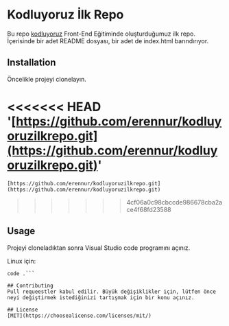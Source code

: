 # Kodluyoruz İlk Repo

Bu repo [kodluyoruz](https://www.kodluyoruz.org/) Front-End Eğitiminde oluşturduğumuz ilk repo. İçerisinde bir adet README dosyası, bir adet de index.html barındırıyor.

## Installation
Öncelikle projeyi clonelayın.

<<<<<<< HEAD
'[https://github.com/erennur/kodluyoruzilkrepo.git](https://github.com/erennur/kodluyoruzilkrepo.git)'
=======
`[https://github.com/erennur/kodluyoruzilkrepo.git](https://github.com/erennur/kodluyoruzilkrepo.git)` 
>>>>>>> 4cf06a0c98cbccde986678cba2ace4f68fd23588

## Usage
Projeyi cloneladıktan sonra Visual Studio code programını açınız.

Linux için:

```cd kodluyoruzilkrepo
code .```

## Contributing
Pull requeestler kabul edilir. Büyük değişiklikler için, lütfen önce neyi değiştirmek istediğinizi tartışmak için bir konu açınız. 

## License
[MIT](https://choosealicense.com/licenses/mit/)
